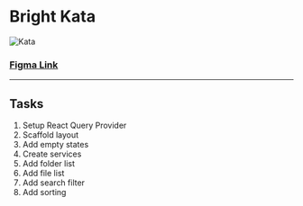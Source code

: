 # Bright Kata

![Kata](https://user-images.githubusercontent.com/3817298/136466018-138da78a-f565-4c1a-9476-65708701fb8d.png)


### [Figma Link](https://www.figma.com/file/52sPqkLhATqUVSCSLF6wa8/Untitled?node-id=1%3A2)

----

## Tasks

1. Setup React Query Provider
2. Scaffold layout
3. Add empty states
4. Create services
5. Add folder list
6. Add file list
7. Add search filter
8. Add sorting
